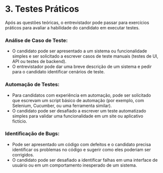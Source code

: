# 3. Testes Práticos
Após as questões teóricas, o entrevistador pode passar para exercícios práticos para avaliar a habilidade do candidato em executar testes.

### Análise de Caso de Teste:
- O candidato pode ser apresentado a um sistema ou funcionalidade simples e ser solicitado a escrever casos de teste manuais (testes de UI, API ou testes de backend).
- O entrevistador pode dar uma breve descrição de um sistema e pedir para o candidato identificar cenários de teste.

### Automação de Testes:
- Para candidatos com experiência em automação, pode ser solicitado que escrevam um script básico de automação (por exemplo, com Selenium, Cucumber, ou uma ferramenta similar).
- O candidato pode ser desafiado a escrever um teste automatizado simples para validar uma funcionalidade em um site ou aplicativo fictício.

### Identificação de Bugs:
- Pode ser apresentado um código com defeitos e o candidato precisa identificar os problemas no código e sugerir como eles poderiam ser corrigidos.
- O candidato pode ser desafiado a identificar falhas em uma interface de usuário ou em um comportamento inesperado de um sistema.
